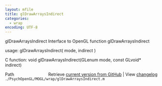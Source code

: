 ```yaml
---
layout: mfile
title: glDrawArraysIndirect
categories:
  - wrap
encoding: UTF-8
---
```


glDrawArraysIndirect  Interface to OpenGL function glDrawArraysIndirect  

usage:  glDrawArraysIndirect( mode, indirect )  

C function:  void glDrawArraysIndirect(GLenum mode, const GLvoid\* indirect)  


<div class="code_header" style="text-align:right;">
  <span style="float:left;">Path&nbsp;&nbsp;</span> <span class="counter">Retrieve <a href=
  "https://raw.github.com/Psychtoolbox-3/Psychtoolbox-3/beta/./PsychOpenGL/MOGL/wrap/glDrawArraysIndirect.m">current version from GitHub</a> | View <a href=
  "https://github.com/Psychtoolbox-3/Psychtoolbox-3/commits/beta/./PsychOpenGL/MOGL/wrap/glDrawArraysIndirect.m">changelog</a></span>
</div>
<div class="code">
  <code>./PsychOpenGL/MOGL/wrap/glDrawArraysIndirect.m</code>
</div>
